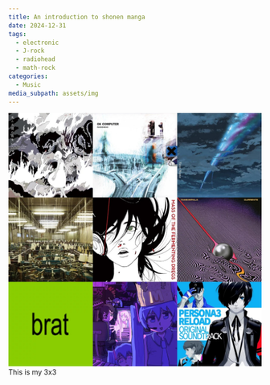 ```yaml
---
title: An introduction to shonen manga
date: 2024-12-31
tags:
  - electronic
  - J-rock
  - radiohead
  - math-rock
categories:
  - Music
media_subpath: assets/img
---
```

![img](/assets/img/3x3.jpg)
This is my 3x3
